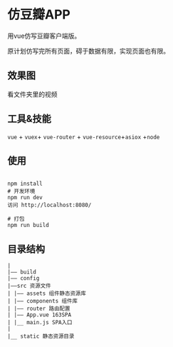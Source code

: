 # 仿豆瓣APP

用vue仿写豆瓣客户端版。

原计划仿写完所有页面，碍于数据有限，实现页面也有限。




## 效果图

看文件夹里的视频

## 工具&技能

`vue` + `vuex`+ `vue-router` + `vue-resource`+`asiox` +`node`

## 使用

```

npm install 
# 开发环境
npm run dev
访问 http://localhost:8080/

# 打包
npm run build
```



## 目录结构

```
|
|—— build 
|—— config
|——src 资源文件
| |—— assets 组件静态资源库
| |—— components 组件库
| |—— router 路由配置
| |—— App.vue 163SPA
| |__ main.js SPA入口
|
|__ static 静态资源目录

```

